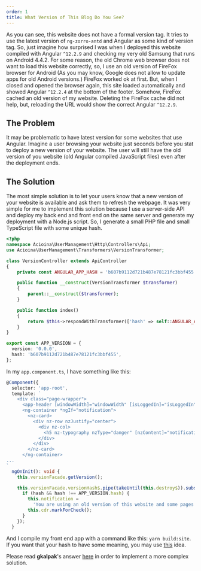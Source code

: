 ```yaml
---
order: 1
title: What Version of This Blog Do You See?
---
```


As you can see, this website does not have a formal version tag. It tries to use the latest version of `ng-zorro-antd` and Angular as some kind of version tag. So, just imagine how surprised I was when I deployed this website compiled with Angular `^12.2.9` and checking my very old Samsung that runs on Android 4.4.2. For some reason, the old Chrome web browser does not want to load this website correctly, so, I use an old version of FireFox browser for Android (As you may know, Google does not allow to update apps for old Android versions.) FireFox worked ok at first. But, when I closed and opened the browser again, this site loaded automatically and showed Angular `^12.2.4` at the bottom of the footer. Somehow, FireFox cached an old version of my website. Deleting the FireFox cache did not help, but, reloading the URL would show the correct Angular `^12.2.9`.

## The Problem

It may be problematic to have latest version for some websites that use Angular. Imagine a user browsing your website just seconds before you stat to deploy a new version of your website. The user will still have the old version of you website (old Angular compiled JavaScript files) even after the deployment ends.

## The Solution

The most simple solution is to let your users know that a new version of your website is available and ask them to refresh the webpage. It was very simple for me to implement this solution because I use a server-side API and deploy my back end and front end on the same server and generate my deployment with a Node.js script. So, I generate a small PHP file and small TypeScript file with some unique hash.

```php
<?php
namespace Acioina\UserManagement\Http\Controllers\Api;
use Acioina\UserManagement\Transformers\VersionTransformer;

class VersionController extends ApiController
{
    private const ANGULAR_APP_HASH = 'b607b9112d721b487e78121fc3bbf455';

    public function __construct(VersionTransformer $transformer)
    {
        parent::__construct($transformer);
    }

    public function index()
    {
        return $this->respondWithTransformer(['hash' => self::ANGULAR_APP_HASH]);
    }
}
```

```typescript
export const APP_VERSION = {
  version: '0.0.0',
  hash: 'b607b9112d721b487e78121fc3bbf455',
};
```

In my `app.component.ts`, I have something like this:

```typescript
@Component({
  selector: 'app-root',
  template: `
    <div class="page-wrapper">
      <app-header [windowWidth]="windowWidth" [isLoggedIn]="isLoggedIn" [username]="username"> </app-header>
      <ng-container *ngIf="notification">
        <nz-card>
          <div nz-row nzJustify="center">
            <div nz-col>
              <h5 nz-typography nzType="danger" [nzContent]="notification"></h5>
            </div>
          </div>
        </nz-card>
      </ng-container>
...
`
  ngOnInit(): void {
    this.versionFacade.getVersion();

    this.versionFacade.versionHash$.pipe(takeUntil(this.destroy$)).subscribe((hash: string) => {
      if (hash && hash !== APP_VERSION.hash) {
        this.notification =
          'You are using an old version of this website and some pages may not work correctly. Please reload/refresh the page in order to load the latest version.';
        this.cdr.markForCheck();
      }
    });
  }
```

And I compile my front end app with a command like this: `yarn build:site`. If you want that your hash to have some meaning, you may use [this](https://medium.com/@amcdnl/version-stamping-your-app-with-the-angular-cli-d563284bb94d) idea.

Please read **gkalpak**'s answer [here](https://stackoverflow.com/questions/55494181/what-is-the-purpose-of-swupdate-activateupdate-in-angular/59175788#59175788) in order to implement a more complex solution.
